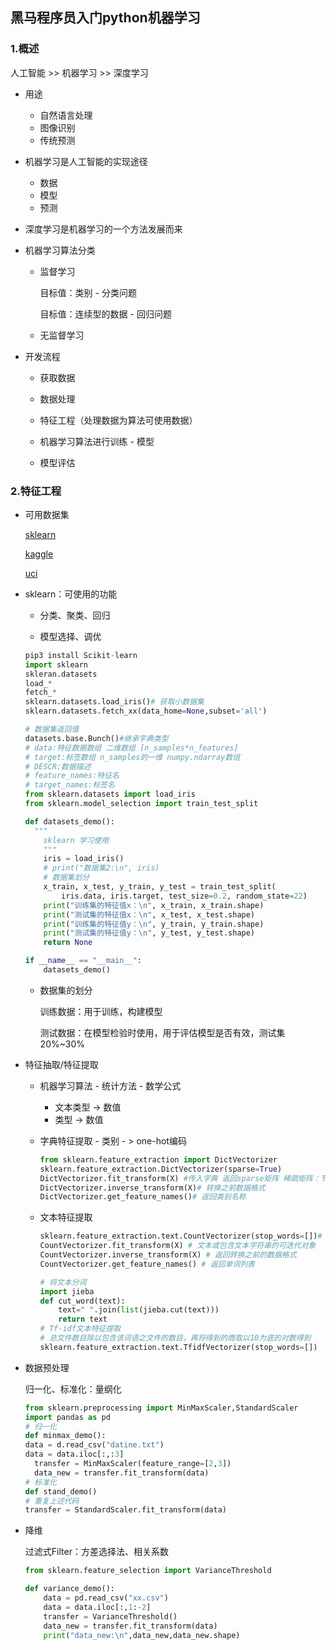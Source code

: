 ## 黑马程序员入门python机器学习

### 1.概述

人工智能 >> 机器学习 >> 深度学习

- 用途
  - 自然语言处理
  - 图像识别
  - 传统预测

- 机器学习是人工智能的实现途径

  - 数据
  - 模型
  - 预测

- 深度学习是机器学习的一个方法发展而来

- 机器学习算法分类

  - 监督学习

    目标值：类别 - 分类问题

    目标值：连续型的数据 - 回归问题

  - 无监督学习
  
- 开发流程
  
  - 获取数据
  
  - 数据处理
  
  - 特征工程（处理数据为算法可使用数据）
  
  - 机器学习算法进行训练 - 模型
  
  - 模型评估
  
    

### 2.特征工程

- 可用数据集

  [sklearn](https://scikit-learn.org/stable/)

  [kaggle](https://www.kaggle.com/datasets)

  [uci](http://archive.ics.uci.edu/ml/index.php)

- sklearn：可使用的功能

  - 分类、聚类、回归

  - 模型选择、调优

  ```python
  pip3 install Scikit-learn
  import sklearn
  skleran.datasets
  load_*
  fetch_*
  sklearn.datasets.load_iris()# 获取小数据集
  sklearn.datasets.fetch_xx(data_home=None,subset='all')
  
  # 数据集返回值
  datasets.base.Bunch()#继承字典类型
  # data:特征数据数组 二维数组 [n_samples*n_features]
  # target:标签数组 n_samples的一维 numpy.ndarray数组
  # DESCR:数据描述
  # feature_names:特征名
  # target_names:标签名
  from sklearn.datasets import load_iris
  from sklearn.model_selection import train_test_split

  def datasets_demo():
    """
      sklearn 学习使用
      """
      iris = load_iris()
      # print("数据集2:\n", iris)
      # 数据集划分
      x_train, x_test, y_train, y_test = train_test_split(
          iris.data, iris.target, test_size=0.2, random_state=22)
      print("训练集的特征值x：\n", x_train, x_train.shape)
      print("测试集的特征值x：\n", x_test, x_test.shape)
      print("训练集的特征值y：\n", y_train, y_train.shape)
      print("测试集的特征值y：\n", y_test, y_test.shape)
      return None

  if __name__ == "__main__":
      datasets_demo()
  ```
  
  - 数据集的划分
  
    训练数据：用于训练，构建模型
  
    测试数据：在模型检验时使用，用于评估模型是否有效，测试集 20%~30%

- 特征抽取/特征提取

  - 机器学习算法 - 统计方法 - 数学公式

    - 文本类型 -> 数值
    - 类型 -> 数值

  - 字典特征提取 - 类别 - > one-hot编码

    ```python
    from sklearn.feature_extraction import DictVectorizer
    sklearn.feature_extraction.DictVectorizer(sparse=True)
    DictVectorizer.fit_transform(X) #传入字典 返回sparse矩阵 稀疏矩阵：节省存储
    DictVectorizer.inverse_transform(X)# 转换之前数据格式
    DictVectorizer.get_feature_names()# 返回类别名称
    ```
    
  - 文本特征提取
    
      ```python
      sklearn.feature_extraction.text.CountVectorizer(stop_words=[])# stop_words是不需要的文本
      CountVectorizer.fit_transform(X) # 文本或包含文本字符串的可迭代对象
      CountVectorizer.inverse_transform(X) # 返回转换之前的数据格式
      CountVectorizer.get_feature_names() # 返回单词列表
      
      # 将文本分词
      import jieba
      def cut_word(text):
          text=" ".join(list(jieba.cut(text)))
          return text
      # Tf-idf文本特征提取
      # 总文件数目除以包含该词语之文件的数目，再将得到的商取以10为底的对数得到
      sklearn.feature_extraction.text.TfidfVectorizer(stop_words=[])
      ```
  
- 数据预处理
  
  归一化、标准化：量纲化
  
    ```python
  from sklearn.preprocessing import MinMaxScaler,StandardScaler
  import pandas as pd
    # 归一化
  def minmax_demo():
  	data = d.read_csv("datine.txt")
  	data = data.iloc[:,:3]
      transfer = MinMaxScaler(feature_range=[2,3])
      data_new = transfer.fit_transform(data)
    # 标准化
  def stand_demo()
    # 重复上述代码
  	transfer = StandardScaler.fit_transform(data)
    ```
  
- 降维
  
    过滤式Filter：方差选择法、相关系数
    
    ```python
    from sklearn.feature_selection import VarianceThreshold
    
    def variance_demo():
    	data = pd.read_csv("xx.csv")
        data = data.iloc[:,1:-2]
    	transfer = VarianceThreshold()
        data_new = transfer.fit_transform(data)
        print("data_new:\n",data_new,data_new.shape)
        
        
    ```
    
    